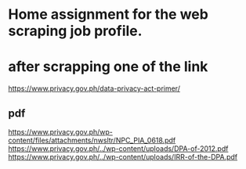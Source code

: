 # Home assignment for the web scraping job profile.

# after scrapping one of the link

https://www.privacy.gov.ph/data-privacy-act-primer/

## pdf
https://www.privacy.gov.ph/wp-content/files/attachments/nwsltr/NPC_PIA_0618.pdf
https://www.privacy.gov.ph/../wp-content/uploads/DPA-of-2012.pdf
https://www.privacy.gov.ph/../wp-content/uploads/IRR-of-the-DPA.pdf